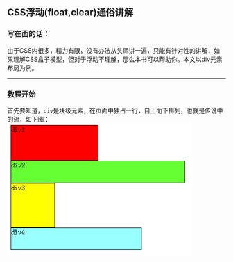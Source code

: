 ## CSS浮动(float,clear)通俗讲解


### 写在面的话：

由于CSS内很多，精力有限，没有办法从头尾讲一遍，只能有针对性的讲解，如果理解CSS盒子模型，但对于浮动不理解，那么本书可以帮助你。本文以div元素布局为例。

---


### 教程开始

首先要知道，`div`是块级元素，在页面中独占一行，自上而下排列，也就是传说中的流，如下图：
![](../images/chapter02/001.png)
